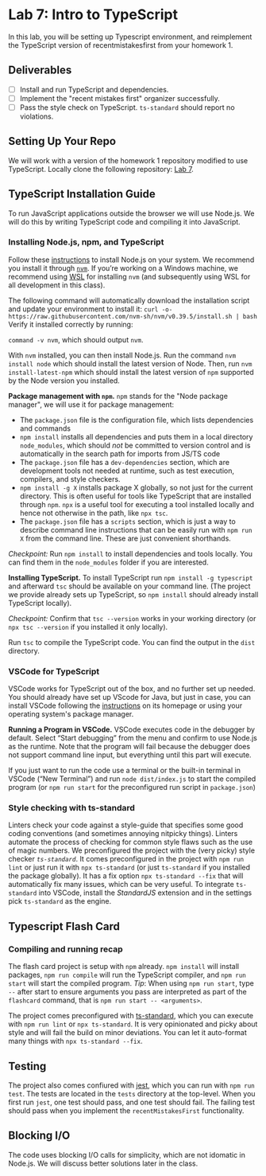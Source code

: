 # Lab 7: Intro to TypeScript

In this lab, you will be setting up Typescript environment, and reimplement the TypeScript version of recentmistakesfirst from your homework 1.

## Deliverables

- [ ] Install and run TypeScript and dependencies.
- [ ] Implement the "recent mistakes first" organizer successfully.
- [ ] Pass the style check on TypeScript. `ts-standard` should report no violations.

## Setting Up Your Repo

We will work with a version of the homework 1 repository modified to use TypeScript. Locally clone the following repository: [Lab 7](https://github.com/CMU-17-214/template-s24-lab07.git).

## TypeScript Installation Guide

To run JavaScript applications outside the browser we will use Node.js. We will do this by writing TypeScript code and compiling it into JavaScript.

### Installing Node.js, npm, and TypeScript

Follow these [instructions](https://docs.npmjs.com/downloading-and-installing-node-js-and-npm) to install Node.js on your system. We recommend you install it through [`nvm`](https://github.com/nvm-sh/nvm). If you’re working on a Windows machine, we recommend using [WSL](https://learn.microsoft.com/en-us/windows/wsl/install) for installing `nvm` (and subsequently using WSL for all development in this class).

The following command will automatically download the installation script and update your environment to install it: `curl -o- https://raw.githubusercontent.com/nvm-sh/nvm/v0.39.5/install.sh | bash`  Verify it installed correctly by running:

`command -v nvm`, which should output `nvm`.

With `nvm` installed, you can then install Node.js. Run the command `nvm install node` which should install the latest version of Node. Then, run `nvm install-latest-npm` which should install the latest version of `npm` supported by the Node version you installed.

**Package management with `npm`.** `npm` stands for the "Node package manager", we will use it for package management:

- The `package.json` file is the configuration file, which lists dependencies and commands
- `npm install` installs all dependencies and puts them in a local directory `node_modules`, which should *not* be committed to version control and is automatically in the search path for imports from JS/TS code
- The `package.json` file has a `dev-dependencies` section, which are development tools not needed at runtime, such as test execution, compilers, and style checkers.
- `npm install -g X` installs package X globally, so not just for the current directory. This is often useful for tools like TypeScript that are installed through `npm`. `npx` is a useful tool for executing a tool installed locally and hence not otherwise in the path, like `npx tsc`.
- The `package.json` file has a `scripts` section, which is just a way to describe command line instructions that can be easily run with `npm run X` from the command line. These are just convenient shorthands.

*Checkpoint:* Run `npm install` to install dependencies and tools locally. You can find them in the `node_modules` folder if you are interested.

**Installing TypeScript.** To install TypeScript run `npm install -g typescript` and afterward `tsc` should be available on your command line. (The project we provide already sets up TypeScript, so `npm install` should already install TypeScript locally).

*Checkpoint:* Confirm that `tsc --version` works in your working directory (or `npx tsc --version` if you installed it only locally).

Run `tsc` to compile the TypeScript code. You can find the output in the `dist` directory.

### VSCode for TypeScript

VSCode works for TypeScript out of the box, and no further set up needed. You should already have set up VScode for Java, but just in case, you can install VSCode following the [instructions](https://code.visualstudio.com/) on its homepage or using your operating system's package manager.

**Running a Program in VSCode.** VSCode executes code in the debugger by default. Select “Start debugging” from the menu and confirm to use Node.js as the runtime. Note that the program will fail because the debugger does not support command line input, but everything until this part will execute.

If you just want to run the code use a terminal or the built-in terminal in VSCode (“New Terminal”) and run `node dist/index.js` to start the compiled program (or `npm run start` for the preconfigured run script in `package.json`)

### Style checking with ts-standard

Linters check your code against a style-guide that specifies some good coding conventions (and sometimes annoying nitpicky things). Linters automate the process of checking for common style flaws such as the use of magic numbers. We preconfigured the project with the (very picky) style checker *`ts-standard`*. It comes preconfigured in the project with `npm run lint` or just run it with `npx ts-standard` (or just `ts-standard` if you installed the package globally). It has a fix option `npx ts-standard --fix` that will automatically fix many issues, which can be very useful. To integrate `ts-standard` into VSCode, install the *StandardJS* extension and in the settings pick `ts-standard` as the engine.

## Typescript Flash Card

### Compiling and running recap

The flash card project is setup with `npm` already. `npm install` will install packages, `npm run compile` will run the TypeScript compiler, and `npm run start` will start the compiled program. *Tip*: When using `npm run start`, type `--` after start to ensure arguments you pass are interpreted as part of the `flashcard` command, that is `npm run start -- <arguments>`.

The project comes preconfigured with [ts-standard](https://github.com/standard/ts-standard), which you can execute with `npm run lint` or `npx ts-standard`. It is very opinionated and picky about style and will fail the build on minor deviations. You can let it auto-format many things with `npx ts-standard --fix`.

## Testing

The project also comes confiured with [jest](https://jestjs.io/), which you can run with `npm run test`. The tests are located in the `tests` directory at the top-level. When you first run `jest`, one test should pass, and one test should fail. The failing test should pass when you implement the `recentMistakesFirst` functionality.

## Blocking I/O

The code uses blocking I/O calls for simplicity, which are not idomatic in Node.js. We will discuss better solutions later in the class.
